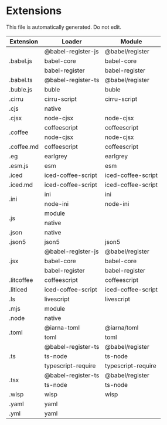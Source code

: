 # Extensions

This file is automatically generated. Do not edit.

<table>
  <thead>
    <tr>
      <th>Extension</th>
      <th>Loader</th>
      <th>Module</th>
    </tr>
  </thead>
  <tbody>
    <tr>
      <td rowspan=3>.babel.js</td><td>@babel-register-js</td><td>@babel/register</td>
    </tr>
    <tr>
      <td>babel-core</td><td>babel-core</td>
    </tr>
    <tr>
      <td>babel-register</td><td>babel-register</td>
    </tr>
    <tr>
      <td rowspan=1>.babel.ts</td><td>@babel-register-ts</td><td>@babel/register</td>
    </tr>
    <tr>
      <td rowspan=1>.buble.js</td><td>buble</td><td>buble</td>
    </tr>
    <tr>
      <td rowspan=1>.cirru</td><td>cirru-script</td><td>cirru-script</td>
    </tr>
    <tr>
      <td rowspan=1>.cjs</td><td>native</td><td></td>
    </tr>
    <tr>
      <td rowspan=1>.cjsx</td><td>node-cjsx</td><td>node-cjsx</td>
    </tr>
    <tr>
      <td rowspan=2>.coffee</td><td>coffeescript</td><td>coffeescript</td>
    </tr>
    <tr>
      <td>node-cjsx</td><td>node-cjsx</td>
    </tr>
    <tr>
      <td rowspan=1>.coffee.md</td><td>coffeescript</td><td>coffeescript</td>
    </tr>
    <tr>
      <td rowspan=1>.eg</td><td>earlgrey</td><td>earlgrey</td>
    </tr>
    <tr>
      <td rowspan=1>.esm.js</td><td>esm</td><td>esm</td>
    </tr>
    <tr>
      <td rowspan=1>.iced</td><td>iced-coffee-script</td><td>iced-coffee-script</td>
    </tr>
    <tr>
      <td rowspan=1>.iced.md</td><td>iced-coffee-script</td><td>iced-coffee-script</td>
    </tr>
    <tr>
      <td rowspan=2>.ini</td><td>ini</td><td>ini</td>
    </tr>
    <tr>
      <td>node-ini</td><td>node-ini</td>
    </tr>
    <tr>
      <td rowspan=2>.js</td><td>module</td><td></td>
    </tr>
    <tr>
      <td>native</td><td></td>
    </tr>
    <tr>
      <td rowspan=1>.json</td><td>native</td><td></td>
    </tr>
    <tr>
      <td rowspan=1>.json5</td><td>json5</td><td>json5</td>
    </tr>
    <tr>
      <td rowspan=3>.jsx</td><td>@babel-register-js</td><td>@babel/register</td>
    </tr>
    <tr>
      <td>babel-core</td><td>babel-core</td>
    </tr>
    <tr>
      <td>babel-register</td><td>babel-register</td>
    </tr>
    <tr>
      <td rowspan=1>.litcoffee</td><td>coffeescript</td><td>coffeescript</td>
    </tr>
    <tr>
      <td rowspan=1>.liticed</td><td>iced-coffee-script</td><td>iced-coffee-script</td>
    </tr>
    <tr>
      <td rowspan=1>.ls</td><td>livescript</td><td>livescript</td>
    </tr>
    <tr>
      <td rowspan=1>.mjs</td><td>module</td><td></td>
    </tr>
    <tr>
      <td rowspan=1>.node</td><td>native</td><td></td>
    </tr>
    <tr>
      <td rowspan=2>.toml</td><td>@iarna-toml</td><td>@iarna/toml</td>
    </tr>
    <tr>
      <td>toml</td><td>toml</td>
    </tr>
    <tr>
      <td rowspan=3>.ts</td><td>@babel-register-ts</td><td>@babel/register</td>
    </tr>
    <tr>
      <td>ts-node</td><td>ts-node</td>
    </tr>
    <tr>
      <td>typescript-require</td><td>typescript-require</td>
    </tr>
    <tr>
      <td rowspan=2>.tsx</td><td>@babel-register-ts</td><td>@babel/register</td>
    </tr>
    <tr>
      <td>ts-node</td><td>ts-node</td>
    </tr>
    <tr>
      <td rowspan=1>.wisp</td><td>wisp</td><td>wisp</td>
    </tr>
    <tr>
      <td rowspan=1>.yaml</td><td>yaml</td><td></td>
    </tr>
    <tr>
      <td rowspan=1>.yml</td><td>yaml</td><td></td>
    </tr>
  </tbody>
</table>